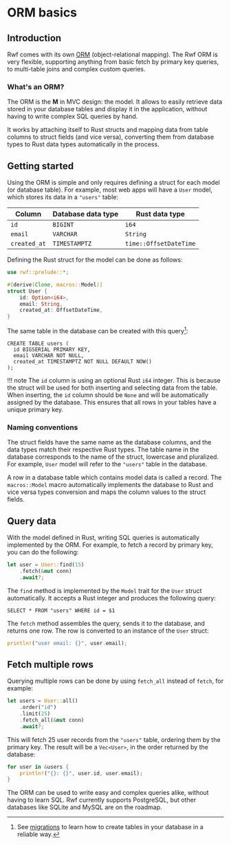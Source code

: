 # ORM basics

## Introduction

Rwf comes with its own [ORM](https://en.wikipedia.org/wiki/Object%E2%80%93relational_mapping) (object-relational mapping). The Rwf ORM is
very flexible, supporting anything from basic fetch by primary key queries, to multi-table joins and complex custom queries.

### What's an ORM?
The ORM is the **M** in MVC design: the model. It allows to easily retrieve data stored in your database tables
and display it in the application, without having to write complex SQL queries by hand.

It works by attaching itself to Rust structs and mapping data from table columns to struct fields (and vice versa),
converting them from database types to Rust data types automatically in the process.

## Getting started

Using the ORM is simple and only requires defining a struct for each model (or database table). For example, most web apps will have a `User` model,
which stores its data in a `"users"` table:

| Column | Database data type | Rust data type |
|--------|-----------|---------------|
| `id` | `BIGINT` | `i64` |
| `email` | `VARCHAR` | `String` |
| `created_at` | `TIMESTAMPTZ` | `time::OffsetDateTime` |

Defining the Rust struct for the model can be done as follows:

```rust
use rwf::prelude::*;

#[derive(Clone, macros::Model)]
struct User {
    id: Option<i64>,
    email: String,
    created_at: OffsetDateTime,
}
```

The same table in the database can be created with this query[^1]:

```postgresql
CREATE TABLE users (
  id BIGSERIAL PRIMARY KEY,
  email VARCHAR NOT NULL,
  created_at TIMESTAMPTZ NOT NULL DEFAULT NOW()
);
```

!!! note
    The `id` column is using an optional Rust `i64` integer. This is because the struct will be used
    for both inserting and selecting data from the table. When inserting, the `id` column should be `None` and will be automatically
    assigned by the database. This ensures that all rows in your tables have a unique primary key.

[^1]: See [migrations](migrations) to learn how to create tables in your database in a reliable way.

### Naming conventions
The struct fields have the same name as the database columns, and the data types match their respective Rust types. The table name in the database corresponds to the name of the struct, lowercase and pluralized. For example, `User` model will refer to the `"users"` table in the database.

A row in a database table which contains model data is called a record. The `macros::Model` macro automatically implements the database to Rust and vice versa types conversion
and maps the column values to the struct fields.

## Query data

With the model defined in Rust, writing SQL queries is automatically implemented by the ORM. For example, to fetch a record by primary key,
you can do the following:

```rust
let user = User::find(15)
    .fetch(&mut conn)
    .await?;
```

The `find` method is implemented by the `Model` trait for the `User` struct automatically. It accepts a Rust integer and produces the following query:

```postgresql
SELECT * FROM "users" WHERE id = $1
```

The `fetch` method assembles the query, sends it to the database, and returns one row. The row is converted to an instance of the `User` struct:

```rust
println!("user email: {}", user.email);
```

## Fetch multiple rows

Querying multiple rows can be done by using `fetch_all` instead of `fetch`, for example:

```rust
let users = User::all()
    .order("id")
    .limit(25)
    .fetch_all(&mut conn)
    .await?;
```

This will fetch 25 user records from the `"users"` table, ordering them by the primary key. The result will be a `Vec<User>`, in the order
returned by the database:

```rust
for user in &users {
    println!("{}: {}", user.id, user.email);
}
```

The ORM can be used to write easy and complex queries alike, without having to learn SQL.
Rwf currently supports PostgreSQL, but other databases like SQLite and MySQL are on the roadmap.

